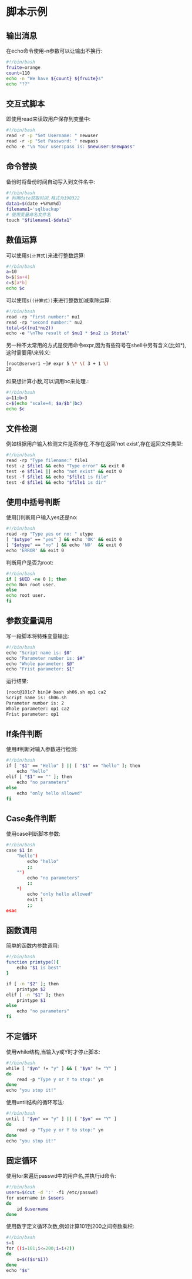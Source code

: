 # 脚本示例

## 输出消息

在echo命令使用-n参数可以让输出不换行:

```sh
#!/bin/bash
fruite=orange
count=110
echo -n "We have ${count} ${fruite}s"
echo "??"
```



## 交互式脚本

即使用read来读取用户保存到变量中:

```sh
#!/bin/bash
read -r -p "Set Username: " newuser
read -r -p "Set Password: " newpass
echo -e "\n Your user:pass is: $newuser:$newpass"
```



## 命令替换

备份时将备份时间自动写入到文件名中:

```sh
#!/bin/bash
# 利用date获取时间,格式为190322
data1=$(date +%Y%m%d)
filename1='sqlbackup'
# 使用变量命名文件名
touch "$filename1-$data1"
```



## 数值运算

可以使用`$[计算式]`来进行整数运算:

```sh
#!/bin/bash
a=10
b=$[$a+4]
c=$[a*b]
echo $c
```

可以使用`$((计算式))`来进行整数加减乘除运算:

```sh
#!/bin/bash
read -rp "first number:" nu1
read -rp "second number:" nu2
total=$((nu1*nu2))
echo -e "\nThe result of $nu1 * $nu2 is $total"
```

另一种不太常用的方式是使用命令expr,因为有些符号在shell中另有含义(比如*),这时需要用\来转义:

```sh
[root@server1 ~]# expr 5 \* \( 3 + 1 \)
20
```

如果想计算小数,可以调用bc来处理.:

```sh
#!/bin/bash
a=11;b=3
c=$(echo "scale=4; $a/$b"|bc)
echo $c
```



## 文件检测

例如根据用户输入检测文件是否存在,不存在返回'not exist',存在返回文件类型:

```sh
#!/bin/bash
read -rp "Type filename:" file1
test -z $file1 && echo "Type error" && exit 0
test -e $file1 || echo "not exist" && exit 0
test -f $file1 && echo "$file1 is file" 
test -d $file1 && echo "$file1 is dir"
```



## 使用中括号判断

使用[]判断用户输入yes还是no:

```sh
#!/bin/bash
read -rp "Type yes or no: " utype
[ "$utype" == "yes" ] && echo 'OK' && exit 0
[ "$utype" == "no" ] && echo 'NO'  && exit 0
echo 'ERROR' && exit 0
```

判断用户是否为root:

```bash
#!/bin/bash
if [ $UID -ne 0 ]; then
echo Non root user.
else
echo root user.
fi
```



## 参数变量调用

写一段脚本将特殊变量输出:

```sh
#!/bin/bash
echo "Script name is: $0"
echo "Parameter number is: $#"
echo "Whole parameter: $@"
echo "Frist parameter: $1"
```

运行结果:

```sh
[root@101c7 bin]# bash sh06.sh op1 ca2
Script name is: sh06.sh
Parameter number is: 2
Whole parameter: op1 ca2
Frist parameter: op1
```



## If条件判断

使用if判断对输入参数进行检测:

```bash
#!/bin/bash
if [ "$1" == "Hello" ] || [ "$1" == "hello" ]; then
    echo "hello"
elif [ "$1" == "" ]; then
    echo "no parameters"
else
    echo "only hello allowed"
fi
```



## Case条件判断

使用case判断脚本参数:

```sh
#!/bin/bash
case $1 in
    "hello")
        echo "hello"
        ;;
    "")
        echo "no parameters"
        ;;
    *)
        echo "only hello allowed"
        exit 1
        ;;
esac
```



## 函数调用

简单的函数内参数调用:

```sh
#!/bin/bash
function printype(){
    echo "$1 is best"
}

if [ -n "$2" ]; then
    printype $2
elif [ -n "$1" ]; then
    printype $1
else
    echo "no parameters"
fi
```



## 不定循环

使用while结构,当输入y或Y时才停止脚本:

```sh
#!/bin/bash
while [ "$yn" != "y" ] && [ "$yn" != "Y" ]
do
    read -p "Type y or Y to stop:" yn
done
echo "you stop it!"
```

使用until结构的循环写法:

```sh
#!/bin/bash
until [ "$yn" == "y" ] || [ "$yn" == "Y" ]
do
    read -p "Type y or Y to stop:" yn
done
echo "you stop it!"
```



## 固定循环

使用for来遍历passwd中的用户名,并执行id命令:

 ```sh
 #!/bin/bash
 users=$(cut -d ':' -f1 /etc/passwd)
 for username in $users
 do
     id $username
 done
 ```

使用数字定义循环次数,例如计算101到200之间奇数乘积:

```sh
#!/bin/bash
s=1
for ((i=101;i<=200;i=i+2))
do
    s=$(($s*$i))
done
echo "$s"
```

